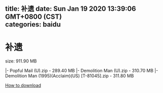 
title: 补遗
date: Sun Jan 19 2020 13:39:06 GMT+0800 (CST)    
categories: baidu
---

# 补遗
size: 911.90 MB
 
 
|- Popful Mail (U).zip - 289.40 MB
|- Demolition Man (U).zip - 310.70 MB
|- Demolition Man (1995)(Acclaim)(US) [T-81045].zip - 311.80 MB

[How to download](https://bpcam.bemobtrk.com/go/2ceec3aa-1ca2-46d6-b9ff-aaa5c184517c?jno=513)